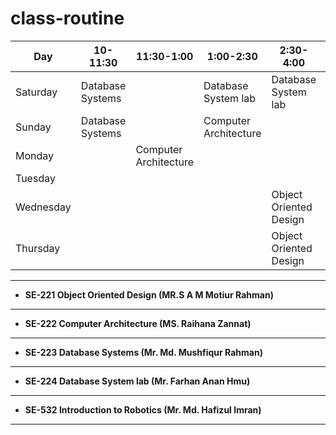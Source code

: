 # class-routine

| Day | 10-11:30 | 11:30-1:00 | 1:00-2:30 | 2:30-4:00| 4:00-5:30 |
| ----------- | ----------- | ----------- | ----------- | ----------- | ----------- |
| Saturday | Database Systems | | Database System lab | Database System lab | |
| Sunday | Database Systems | | Computer Architecture | | |
| Monday |  | Computer Architecture | |
| Tuesday | |
| Wednesday | | | | Object Oriented Design |
| Thursday | | | |Object Oriented Design |

---
- **SE-221 Object Oriented Design (MR.S A M Motiur Rahman)**
---
- **SE-222 Computer Architecture (MS. Raihana Zannat)**
---
- **SE-223 Database Systems (Mr. Md. Mushfiqur Rahman)**
---
- **SE-224 Database System lab (Mr. Farhan Anan Hmu)**
---
- **SE-532 Introduction to Robotics (Mr. Md. Hafizul Imran)**
---
 
